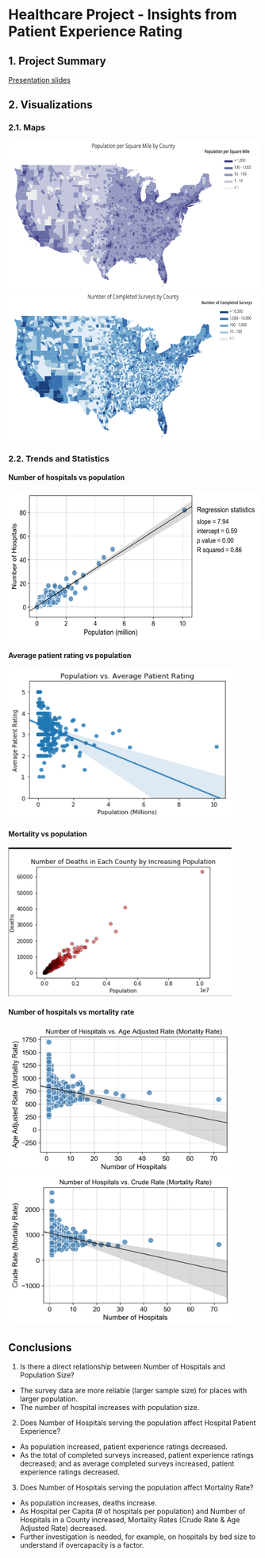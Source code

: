 # Healthcare Project - Insights from Patient Experience Rating

## 1. Project Summary

[Presentation slides](Presentation/presentation_final.pptx)

## 2. Visualizations

### 2.1. Maps

<img src="Results/population_per_square_mile_by_county.png" alt="population_per_square_mile_by_county" width="600" height="300">

<img src="Results/number_of_completed_surveys_by_county.png" alt="number_of_completed_surveys_by_county" width="600" height="300">

### 2.2. Trends and Statistics

#### Number of hospitals vs population

<img src="Results/hospitals_vs_population.png" alt="hospitals_vs_population" width="600" height="300">

#### Average patient rating vs population

<img src="Results/rating_vs_population.png" alt="rating_vs_population" width="450" height="300">

#### Mortality vs population

<img src="Results/mortality_vs_population.png" alt="mortality_vs_population" width="450" height="300">

#### Number of hospitals vs mortality rate

<img src="Results/Number_of_Hospitals_vs_Age_Adjusted_Rate.png" alt="Number_of_Hospitals_vs_Age_Adjusted_Rate" width="450" height="300">

<img src="Results/Number_of_Hospitals_vs_Crude_Rate.png" alt="Number_of_Hospitals_vs_Crude_Rate" width="450" height="300">



## Conclusions

1. Is there a direct relationship between Number of Hospitals and Population Size?

  - The survey data are more reliable (larger sample size) for places with larger population.
  - The number of hospital increases with population size.

2. Does Number of Hospitals serving the population affect Hospital Patient Experience?

  - As population increased, patient experience ratings decreased.
  - As the total of completed surveys increased, patient experience ratings decreased; and as average completed surveys increased, patient experience ratings decreased.

3. Does Number of Hospitals serving the population affect Mortality Rate?

  - As population increases, deaths increase.
  - As Hospital per Capita (# of hospitals per population) and Number of Hospitals in a County increased, Mortality Rates (Crude Rate & Age Adjusted Rate) decreased. 
  - Further investigation is needed, for example, on hospitals by bed size to understand if overcapacity is a factor.
